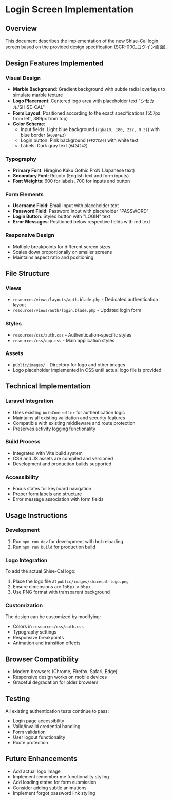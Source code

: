 # Login Screen Implementation

## Overview
This document describes the implementation of the new Shise-Cal login screen based on the provided design specification (SCR-000_ログイン画面).

## Design Features Implemented

### Visual Design
- **Marble Background**: Gradient background with subtle radial overlays to simulate marble texture
- **Logo Placement**: Centered logo area with placeholder text "シセカル/SHISE-CAL"
- **Form Layout**: Positioned according to the exact specifications (557px from left, 389px from top)
- **Color Scheme**: 
  - Input fields: Light blue background (`rgba(0, 180, 227, 0.3)`) with blue border (`#00B4E3`)
  - Login button: Pink background (`#F27CA6`) with white text
  - Labels: Dark gray text (`#424242`)

### Typography
- **Primary Font**: Hiragino Kaku Gothic ProN (Japanese text)
- **Secondary Font**: Roboto (English text and form inputs)
- **Font Weights**: 600 for labels, 700 for inputs and button

### Form Elements
- **Username Field**: Email input with placeholder text
- **Password Field**: Password input with placeholder "PASSWORD"
- **Login Button**: Styled button with "LOGIN" text
- **Error Messages**: Positioned below respective fields with red text

### Responsive Design
- Multiple breakpoints for different screen sizes
- Scales down proportionally on smaller screens
- Maintains aspect ratio and positioning

## File Structure

### Views
- `resources/views/layouts/auth.blade.php` - Dedicated authentication layout
- `resources/views/auth/login.blade.php` - Updated login form

### Styles
- `resources/css/auth.css` - Authentication-specific styles
- `resources/css/app.css` - Main application styles

### Assets
- `public/images/` - Directory for logo and other images
- Logo placeholder implemented in CSS until actual logo file is provided

## Technical Implementation

### Laravel Integration
- Uses existing `AuthController` for authentication logic
- Maintains all existing validation and security features
- Compatible with existing middleware and route protection
- Preserves activity logging functionality

### Build Process
- Integrated with Vite build system
- CSS and JS assets are compiled and versioned
- Development and production builds supported

### Accessibility
- Focus states for keyboard navigation
- Proper form labels and structure
- Error message association with form fields

## Usage Instructions

### Development
1. Run `npm run dev` for development with hot reloading
2. Run `npm run build` for production build

### Logo Integration
To add the actual Shise-Cal logo:
1. Place the logo file at `public/images/shicecal-logo.png`
2. Ensure dimensions are 156px × 55px
3. Use PNG format with transparent background

### Customization
The design can be customized by modifying:
- Colors in `resources/css/auth.css`
- Typography settings
- Responsive breakpoints
- Animation and transition effects

## Browser Compatibility
- Modern browsers (Chrome, Firefox, Safari, Edge)
- Responsive design works on mobile devices
- Graceful degradation for older browsers

## Testing
All existing authentication tests continue to pass:
- Login page accessibility
- Valid/invalid credential handling
- Form validation
- User logout functionality
- Route protection

## Future Enhancements
- Add actual logo image
- Implement remember me functionality styling
- Add loading states for form submission
- Consider adding subtle animations
- Implement forgot password link styling